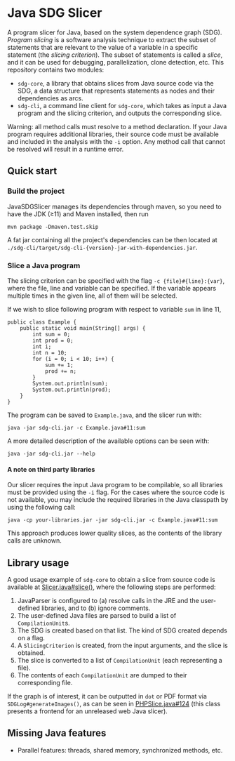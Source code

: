 # Java SDG Slicer

A program slicer for Java, based on the system dependence graph (SDG). *Program slicing* is a software analysis technique to extract the subset of statements that are relevant to the value of a variable in a specific statement (the *slicing criterion*). The subset of statements is called a *slice*, and it can be used for debugging, parallelization, clone detection, etc. This repository contains two modules:

* `sdg-core`, a library that obtains slices from Java source code via the SDG, a data structure that represents statements as nodes and their dependencies as arcs.
* `sdg-cli`, a command line client for `sdg-core`, which takes as input a Java program and the slicing criterion, and outputs the corresponding slice.

Warning: all method calls must resolve to a method declaration. If your Java program requires additional libraries, their source code must be available and included in the analysis with the `-i` option. Any method call that cannot be resolved will result in a runtime error.

## Quick start

### Build the project

JavaSDGSlicer manages its dependencies through maven, so you need to have the JDK (&ge;11) and Maven installed, then run 
```
mvn package -Dmaven.test.skip
```

A fat jar containing all the project's dependencies can be then located at `./sdg-cli/target/sdg-cli-{version}-jar-with-dependencies.jar`.

### Slice a Java program

The slicing criterion can be specified with the flag `-c {file}#{line}:{var}`, where the file, line and variable can be specified. If the variable appears multiple times in the given line, all of them will be selected.

If we wish to slice following program with respect to variable `sum` in line 11, 

```java=
public class Example {
    public static void main(String[] args) {
        int sum = 0;
        int prod = 0;
        int i;
        int n = 10;
        for (i = 0; i < 10; i++) {
            sum += 1;
            prod += n;
        }
        System.out.println(sum);
        System.out.println(prod);
    }
}
```
The program can be saved to `Example.java`, and the slicer run with:

```
java -jar sdg-cli.jar -c Example.java#11:sum
```

A more detailed description of the available options can be seen with:

```
java -jar sdg-cli.jar --help
```

#### A note on third party libraries

Our slicer requires the input Java program to be compilable, so all libraries must be provided using the `-i` flag. For the cases where the source code is not available, you may include the required libraries in the Java classpath by using the following call:

```
java -cp your-libraries.jar -jar sdg-cli.jar -c Example.java#11:sum
```

This approach produces lower quality slices, as the contents of the library calls are unknown.

## Library usage

A good usage example of `sdg-core` to obtain a slice from source code is available at [Slicer.java#slice()](/sdg-cli/src/main/java/tfm/cli/Slicer.java#L204), where the following steps are performed:

1. JavaParser is configured to (a) resolve calls in the JRE and the user-defined libraries, and to (b) ignore comments.
2. The user-defined Java files are parsed to build a list of `CompilationUnit`s.
3. The SDG is created based on that list. The kind of SDG created depends on a flag.
4. A `SlicingCriterion` is created, from the input arguments, and the slice is obtained.
5. The slice is converted to a list of `CompilationUnit` (each representing a file).
6. The contents of each `CompilationUnit` are dumped to their corresponding file.

If the graph is of interest, it can be outputted in `dot` or PDF format via `SDGLog#generateImages()`, as can be seen in [PHPSlice.java#124](/sdg-cli/src/main/java/tfm/cli/PHPSlice.java#L124) (this class presents a frontend for an unreleased web Java slicer).

## Missing Java features

* Parallel features: threads, shared memory, synchronized methods, etc.
